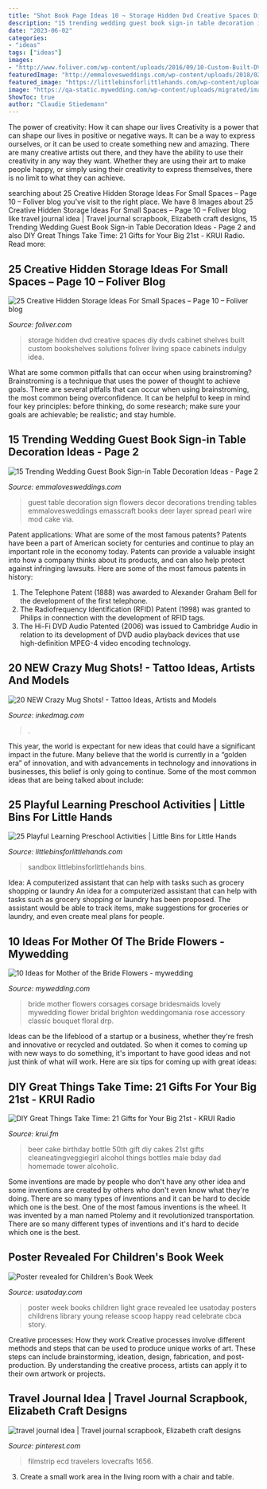 ```yaml
---
title: "Shot Book Page Ideas 10 ~ Storage Hidden Dvd Creative Spaces Diy Dvds Cabinet Shelves Built Custom Bookshelves Solutions Foliver Living Space Cabinets Indulgy Idea"
description: "15 trending wedding guest book sign-in table decoration ideas"
date: "2023-06-02"
categories:
- "ideas"
tags: ["ideas"]
images:
- "http://www.foliver.com/wp-content/uploads/2016/09/10-Custom-Built-DVD-Cabinet.jpg"
featuredImage: "http://emmalovesweddings.com/wp-content/uploads/2018/02/blush-wedding-guest-book-table-decoration-ideas.jpg"
featured_image: "https://littlebinsforlittlehands.com/wp-content/uploads/2014/07/engineering-play-with-sand-and-pipes-sensory-play.jpg"
image: "https://qa-static.mywedding.com/wp-content/uploads/migrated/images/skyword/Brighton-Photo-copy.jpg"
ShowToc: true
author: "Claudie Stiedemann"
---
```



The power of creativity: How it can shape our lives
Creativity is a power that can shape our lives in positive or negative ways. It can be a way to express ourselves, or it can be used to create something new and amazing. There are many creative artists out there, and they have the ability to use their creativity in any way they want. Whether they are using their art to make people happy, or simply using their creativity to express themselves, there is no limit to what they can achieve.

	

		
searching about 25 Creative Hidden Storage Ideas For Small Spaces – Page 10 – Foliver blog you've visit to the right place. We have 8 Images about 25 Creative Hidden Storage Ideas For Small Spaces – Page 10 – Foliver blog like travel journal idea | Travel journal scrapbook, Elizabeth craft designs, 15 Trending Wedding Guest Book Sign-in Table Decoration Ideas - Page 2 and also DIY Great Things Take Time: 21 Gifts for Your Big 21st - KRUI Radio. Read more:
		
    
## 25 Creative Hidden Storage Ideas For Small Spaces – Page 10 – Foliver Blog

<img loading=lazy src="http://www.foliver.com/wp-content/uploads/2016/09/10-Custom-Built-DVD-Cabinet.jpg" onerror="this.onerror=null;this.src='https://tse2.mm.bing.net/th?id=OIP.HuSdnhN6fUMx2gfKqIzRqAHaRO&amp;pid=15.1';" alt="25 Creative Hidden Storage Ideas For Small Spaces – Page 10 – Foliver blog">

_Source: foliver.com_

>storage hidden dvd creative spaces diy dvds cabinet shelves built custom bookshelves solutions foliver living space cabinets indulgy idea. 

	

What are some common pitfalls that can occur when using brainstroming?
Brainstroming is a technique that uses the power of thought to achieve goals. There are several pitfalls that can occur when using brainstroming, the most common being overconfidence. It can be helpful to keep in mind four key principles: before thinking, do some research; make sure your goals are achievable; be realistic; and stay humble.

    
## 15 Trending Wedding Guest Book Sign-in Table Decoration Ideas - Page 2

<img loading=lazy src="http://emmalovesweddings.com/wp-content/uploads/2018/02/blush-wedding-guest-book-table-decoration-ideas.jpg" onerror="this.onerror=null;this.src='https://tse1.mm.bing.net/th?id=OIP.QTnqrfCwEquXQa6Q65Rx7AHaJ0&amp;pid=15.1';" alt="15 Trending Wedding Guest Book Sign-in Table Decoration Ideas - Page 2">

_Source: emmalovesweddings.com_

>guest table decoration sign flowers decor decorations trending tables emmalovesweddings emasscraft books deer layer spread pearl wire mod cake via. 

	

Patent applications: What are some of the most famous patents?
Patents have been a part of American society for centuries and continue to play an important role in the economy today. Patents can provide a valuable insight into how a company thinks about its products, and can also help protect against infringing lawsuits. Here are some of the most famous patents in history: 
1. The Telephone Patent (1888) was awarded to Alexander Graham Bell for the development of the first telephone. 
2. The Radiofrequency Identification (RFID) Patent (1998) was granted to Philips in connection with the development of RFID tags. 
3. The Hi-Fi DVD Audio Patented (2006) was issued to Cambridge Audio in relation to its development of DVD audio playback devices that use high-definition MPEG-4 video encoding technology. 

    
## 20 NEW Crazy Mug Shots! - Tattoo Ideas, Artists And Models

<img loading=lazy src="https://www.inkedmag.com/.image/c_limit%2Ccs_srgb%2Cfl_progressive%2Cq_auto:good%2Cw_700/MTYwODY0NjcwNjY2NzI5NDQ3/42e50399e04b2cc7c6fd483ba9fddc0b.jpg" onerror="this.onerror=null;this.src='https://tse4.mm.bing.net/th?id=OIP.3mqyhoFJc-lhTXRgPRn-9QHaLF&amp;pid=15.1';" alt="20 NEW Crazy Mug Shots! - Tattoo Ideas, Artists and Models">

_Source: inkedmag.com_

>. 

	

This year, the world is expectant for new ideas that could have a significant impact in the future. Many believe that the world is currently in a “golden era” of innovation, and with advancements in technology and innovations in businesses, this belief is only going to continue. Some of the most common ideas that are being talked about include: 

    
## 25 Playful Learning Preschool Activities | Little Bins For Little Hands

<img loading=lazy src="https://littlebinsforlittlehands.com/wp-content/uploads/2014/07/engineering-play-with-sand-and-pipes-sensory-play.jpg" onerror="this.onerror=null;this.src='https://tse2.mm.bing.net/th?id=OIP.vGvuRuaqJYho5U4YRydpcAHaKl&amp;pid=15.1';" alt="25 Playful Learning Preschool Activities | Little Bins for Little Hands">

_Source: littlebinsforlittlehands.com_

>sandbox littlebinsforlittlehands bins. 

	

Idea: A computerized assistant that can help with tasks such as grocery shopping or laundry
An idea for a computerized assistant that can help with tasks such as grocery shopping or laundry has been proposed. The assistant would be able to track items, make suggestions for groceries or laundry, and even create meal plans for people.

    
## 10 Ideas For Mother Of The Bride Flowers - Mywedding

<img loading=lazy src="https://qa-static.mywedding.com/wp-content/uploads/migrated/images/skyword/Brighton-Photo-copy.jpg" onerror="this.onerror=null;this.src='https://tse4.mm.bing.net/th?id=OIP.veRqtSQdzi38P1u4wZh6sQHaLH&amp;pid=15.1';" alt="10 Ideas for Mother of the Bride Flowers - mywedding">

_Source: mywedding.com_

>bride mother flowers corsages corsage bridesmaids lovely mywedding flower bridal brighton weddingomania rose accessory classic bouquet floral drp. 

	

Ideas can be the lifeblood of a startup or a business, whether they're fresh and innovative or recycled and outdated. So when it comes to coming up with new ways to do something, it's important to have good ideas and not just think of what will work. Here are six tips for coming up with great ideas:

    
## DIY Great Things Take Time: 21 Gifts For Your Big 21st - KRUI Radio

<img loading=lazy src="http://krui.fm/wordpress/wp-content/uploads/2016/06/How-to-Make-Beer-Bottle-Cake-14-681x1024.jpg" onerror="this.onerror=null;this.src='https://tse4.mm.bing.net/th?id=OIP.exr9QbfajEFB8IMXzs0xZAHaLI&amp;pid=15.1';" alt="DIY Great Things Take Time: 21 Gifts for Your Big 21st - KRUI Radio">

_Source: krui.fm_

>beer cake birthday bottle 50th gift diy cakes 21st gifts cleaneatingveggiegirl alcohol things bottles male bday dad homemade tower alcoholic. 

	

Some inventions are made by people who don't have any other idea and some inventions are created by others who don't even know what they're doing. There are so many types of inventions and it can be hard to decide which one is the best. One of the most famous inventions is the wheel. It was invented by a man named Ptolemy and it revolutionized transportation. There are so many different types of inventions and it's hard to decide which one is the best.

    
## Poster Revealed For Children&#039;s Book Week

<img loading=lazy src="https://www.gannett-cdn.com/-mm-/a34f1f64c0fabf24508247088da883712930b3e2/c=97-0-5178-6775&amp;r=537&amp;c=0-0-534-712/local/-/media/2015/02/24/USATODAY/USATODAY/635603869968676719-CBW-Poster----DO-NOT-RELEASE.jpg" onerror="this.onerror=null;this.src='https://tse2.mm.bing.net/th?id=OIP.AIUnVJiRmO9RHTumo6_EyQHaJ4&amp;pid=15.1';" alt="Poster revealed for Children&#039;s Book Week">

_Source: usatoday.com_

>poster week books children light grace revealed lee usatoday posters childrens library young release scoop happy read celebrate cbca story. 

	

Creative processes: How they work
Creative processes involve different methods and steps that can be used to produce unique works of art. These steps can include brainstorming, ideation, design, fabrication, and post-production. By understanding the creative process, artists can apply it to their own artwork or projects.

    
## Travel Journal Idea | Travel Journal Scrapbook, Elizabeth Craft Designs

<img loading=lazy src="https://i.pinimg.com/736x/45/47/70/454770edcbf09be58b277a1f5a24adbb.jpg" onerror="this.onerror=null;this.src='https://tse1.mm.bing.net/th?id=OIP.eP2DCtHHioBwrzTPFATuaQHaHa&amp;pid=15.1';" alt="travel journal idea | Travel journal scrapbook, Elizabeth craft designs">

_Source: pinterest.com_

>filmstrip ecd travelers lovecrafts 1656. 

	

3. Create a small work area in the living room with a chair and table. 

